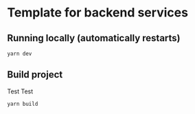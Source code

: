 # Template for backend services

## Running locally (automatically restarts)

```
yarn dev
```

## Build project
Test Test
```
yarn build
```
